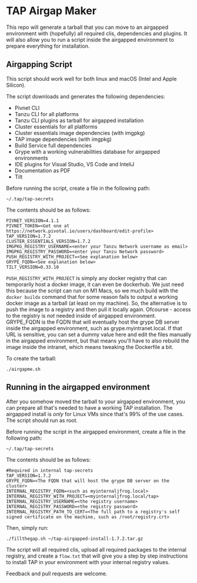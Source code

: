 # TAP Airgap Maker

This repo will generate a tarball that you can move to an airgapped environment with (hopefully) all required clis, dependencies and plugins.
It will also allow you to run a script inside the airgapped environment to prepare everything for installation.

## Airgapping Script

This script should work well for both linux and macOS (Intel and Apple Silicon).

The script downloads and generates the following dependencies:
- Pivnet CLI
- Tanzu CLI for all platforms
- Tanzu CLI plugins as tarball for airgapped installation
- Cluster essentials for all platforms
- Cluster essentials image dependencies (with imgpkg)
- TAP image dependencies (with imgpkg)
- Build Service full dependencies
- Grype with a working vulnerabilities database for airgapped environments
- IDE plugins for Visual Studio, VS Code and InteliJ
- Documentation as PDF
- Tilt

Before running the script, create a file in the following path:

```
~/.tap/tap-secrets
```

The contents should be as follows:

```
PIVNET_VERSION=4.1.1
PIVNET_TOKEN=<Get one at https://network.pivotal.io/users/dashboard/edit-profile>
TAP_VERSION=1.7.2
CLUSTER_ESSENTIALS_VERSION=1.7.2
IMGPKG_REGISTRY_USERNAME=<enter your Tanzu Network username as email>
IMGPKG_REGISTRY_PASSWORD=<enter your Tanzu Network password>
PUSH_REGISTRY_WITH_PROJECT=<See explanation below>
GRYPE_FQDN=<See explanation below>
TILT_VERSION=0.33.10
```
`PUSH_REGISTRY_WITH_PROJECT` is simply any docker registry that can temporarily host a docker image, it can even be dockerhub. We just need this because the script can run on M1 Macs, so we much build with the `docker buildx` command that for some reason fails to output a working docker image as a tarball (at least on my machine). So, the alternative is to push the image to a registry and then pull it locally again. Ofcourse - access to the registry is *not* needed inside of airgapped environment.
GRYPE_FQDN is the FQDN that will eventually host the grype DB server inside the airgapped environment, such as grype.myintranet.local. If that URL is sensitive, you can set a dummy value here and edit the files manually in the airgapped environment, but that means you'll have to also rebuild the image inside the intranet, which means tweaking the Dockerfile a bit.

To create the tarball:

```
./airgapme.sh
```

## Running in the airgapped environment

After you somehow moved the tarball to your airgapped environment, you can prepare all that's needed to have a working TAP installation.
The airgapped install is *only* for Linux VMs since that's 99% of the use cases.
The script should run as root.

Before running the script in the airgapped environment, create a file in the following path:

```
~/.tap/tap-secrets
```

The contents should be as follows:
```
#Required in internal tap-secrets
TAP_VERSION=1.7.2
GRYPE_FQDN=<The FQDN that will host the grype DB server on the cluster>
INTERNAL_REGISTRY_FQDN=<such as myinternaljfrog.local>
INTERNAL_REGISTRY_WITH_PROJECT=<myinternaljfrog.local/tap>
INTERNAL_REGISTRY_USERNAME=<the registry username>
INTERNAL_REGISTRY_PASSWORD=<the registry password>
INTERNAL_REGISTRY_PATH_TO_CERT=<The full path to a registry's self signed certificate on the machine, such as /root/registry.crt>
```

Then, simply run:

```
./fillthegap.sh ~/tap-airgapped-install-1.7.2.tar.gz
```

The script will all required clis, upload all required packages to the internal registry, and create a `flow.txt` that will give you a step by step instructions to install TAP in your environment with your internal registry values.

Feedback and pull requests are welcome.

